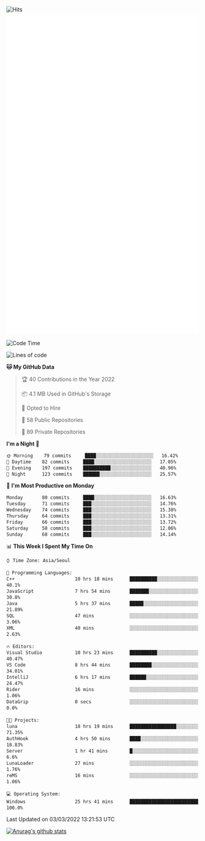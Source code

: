 ![Hits](https://hits.seeyoufarm.com/api/count/incr/badge.svg?url=https%3A%2F%2Fgithub.com%2Fkokose1234&count_bg=%2379C83D&title_bg=%23555555&icon=apple.svg&icon_color=%23E7E7E7&title=hits&edge_flat=false)
<br/>
![Metrics](https://github.com/kokose1234/kokose1234/blob/main/github-metrics.svg)

<!--START_SECTION:waka-->
![Code Time](http://img.shields.io/badge/Code%20Time-531%20hrs%204%20mins-blue)

![Lines of code](https://img.shields.io/badge/From%20Hello%20World%20I%27ve%20Written-8%20Million%20lines%20of%20code-blue)

**🐱 My GitHub Data** 

> 🏆 40 Contributions in the Year 2022
 > 
> 📦 4.1 MB Used in GitHub's Storage 
 > 
> 💼 Opted to Hire
 > 
> 📜 58 Public Repositories 
 > 
> 🔑 89 Private Repositories  
 > 
**I'm a Night 🦉** 

```text
🌞 Morning    79 commits     ████░░░░░░░░░░░░░░░░░░░░░   16.42% 
🌆 Daytime    82 commits     ████░░░░░░░░░░░░░░░░░░░░░   17.05% 
🌃 Evening    197 commits    ██████████░░░░░░░░░░░░░░░   40.96% 
🌙 Night      123 commits    ██████░░░░░░░░░░░░░░░░░░░   25.57%

```
📅 **I'm Most Productive on Monday** 

```text
Monday       80 commits     ████░░░░░░░░░░░░░░░░░░░░░   16.63% 
Tuesday      71 commits     ███░░░░░░░░░░░░░░░░░░░░░░   14.76% 
Wednesday    74 commits     ███░░░░░░░░░░░░░░░░░░░░░░   15.38% 
Thursday     64 commits     ███░░░░░░░░░░░░░░░░░░░░░░   13.31% 
Friday       66 commits     ███░░░░░░░░░░░░░░░░░░░░░░   13.72% 
Saturday     58 commits     ███░░░░░░░░░░░░░░░░░░░░░░   12.06% 
Sunday       68 commits     ███░░░░░░░░░░░░░░░░░░░░░░   14.14%

```


📊 **This Week I Spent My Time On** 

```text
⌚︎ Time Zone: Asia/Seoul

💬 Programming Languages: 
C++                      10 hrs 18 mins      ██████████░░░░░░░░░░░░░░░   40.1% 
JavaScript               7 hrs 54 mins       ███████░░░░░░░░░░░░░░░░░░   30.8% 
Java                     5 hrs 37 mins       █████░░░░░░░░░░░░░░░░░░░░   21.89% 
SQL                      47 mins             ░░░░░░░░░░░░░░░░░░░░░░░░░   3.06% 
XML                      40 mins             ░░░░░░░░░░░░░░░░░░░░░░░░░   2.63%

🔥 Editors: 
Visual Studio            10 hrs 23 mins      ██████████░░░░░░░░░░░░░░░   40.47% 
VS Code                  8 hrs 44 mins       ████████░░░░░░░░░░░░░░░░░   34.01% 
IntelliJ                 6 hrs 17 mins       ██████░░░░░░░░░░░░░░░░░░░   24.47% 
Rider                    16 mins             ░░░░░░░░░░░░░░░░░░░░░░░░░   1.06% 
DataGrip                 0 secs              ░░░░░░░░░░░░░░░░░░░░░░░░░   0.0%

🐱‍💻 Projects: 
luna                     18 hrs 19 mins      █████████████████░░░░░░░░   71.35% 
AuthHook                 4 hrs 50 mins       ████░░░░░░░░░░░░░░░░░░░░░   18.83% 
Server                   1 hr 41 mins        █░░░░░░░░░░░░░░░░░░░░░░░░   6.6% 
LunaLoader               27 mins             ░░░░░░░░░░░░░░░░░░░░░░░░░   1.76% 
reMS                     16 mins             ░░░░░░░░░░░░░░░░░░░░░░░░░   1.06%

💻 Operating System: 
Windows                  25 hrs 41 mins      █████████████████████████   100.0%

```


 Last Updated on 03/03/2022 13:21:53 UTC
<!--END_SECTION:waka-->

[![Anurag's github stats](https://github-readme-stats.vercel.app/api?username=kokose1234&theme=dracula)](https://github.com/anuraghazra/github-readme-stats)



	
